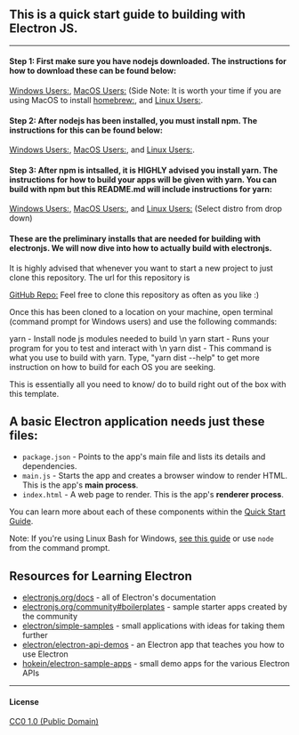 ## This is a quick start guide to building with Electron JS.
---
#### Step 1: First make sure you have nodejs downloaded. The instructions for how to download these can be found below:

[Windows Users:](https://nodejs.org/en/download/),
[MacOS Users:](https://nodejs.org/en/download/) (Side Note: It is worth your time if you are using MacOS to install [homebrew:](https://brew.sh/), and
[Linux Users:](https://nodejs.org/en/download/package-manager/#debian-and-ubuntu-based-linux-distributions-enterprise-linux-fedora-and-snap-packages).

#### Step 2: After nodejs has been installed, you must install npm. The instructions for this can be found below:

[Windows Users:](https://www.npmjs.com/get-npm),
[MacOS Users:](https://shapeshed.com/setting-up-nodejs-and-npm-on-mac-osx/), and
[Linux Users:](https://docs.npmjs.com/downloading-and-installing-node-js-and-npm).

#### Step 3: After npm is intsalled, it is HIGHLY advised you install yarn. The instructions for how to build your apps will be given with yarn. You can build with npm but this README.md will include instructions for yarn:

[Windows Users:](https://classic.yarnpkg.com/en/docs/install/#windows-stable),
[MacOS Users:](https://classic.yarnpkg.com/en/docs/install/#mac-stable), and
[Linux Users:](https://classic.yarnpkg.com/en/docs/install/#debian-stable) (Select distro from drop down)

#### These are the preliminary installs that are needed for building with electronjs. We will now dive into how to actually build with electronjs.

It is highly advised that whenever you want to start a new project to just clone this repository. The url for this repository is

[GitHub Repo:](https://github.com/DaTaylorSeries/Electron-Template.git) Feel free to clone this repository as often as you like :)

Once this has been cloned to a location on your machine, open terminal (command prompt for Windows users) and use the following commands:

yarn - Install node js modules needed to build \n
yarn start - Runs your program for you to test and interact with \n
yarn dist - This command is what you use to build with yarn. Type, "yarn dist --help" to get more instruction on how to build for each OS you are seeking.

This is essentially all you need to know/ do to build right out of the box with this template.

## A basic Electron application needs just these files:

- `package.json` - Points to the app's main file and lists its details and dependencies.
- `main.js` - Starts the app and creates a browser window to render HTML. This is the app's **main process**.
- `index.html` - A web page to render. This is the app's **renderer process**.

You can learn more about each of these components within the [Quick Start Guide](https://electronjs.org/docs/tutorial/quick-start).

Note: If you're using Linux Bash for Windows, [see this guide](https://www.howtogeek.com/261575/how-to-run-graphical-linux-desktop-applications-from-windows-10s-bash-shell/) or use `node` from the command prompt.

## Resources for Learning Electron

- [electronjs.org/docs](https://electronjs.org/docs) - all of Electron's documentation
- [electronjs.org/community#boilerplates](https://electronjs.org/community#boilerplates) - sample starter apps created by the community
- [electron/simple-samples](https://github.com/electron/simple-samples) - small applications with ideas for taking them further
- [electron/electron-api-demos](https://github.com/electron/electron-api-demos) - an Electron app that teaches you how to use Electron
- [hokein/electron-sample-apps](https://github.com/hokein/electron-sample-apps) - small demo apps for the various Electron APIs

---

#### License

[CC0 1.0 (Public Domain)](LICENSE.md)                                                                                   
